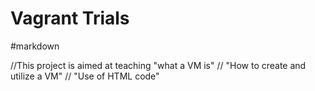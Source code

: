 # Vagrant Trials

#markdown

//This project is aimed at teaching "what a VM is"
//                                  "How to create and utilize a VM"
//                                  "Use of HTML code"